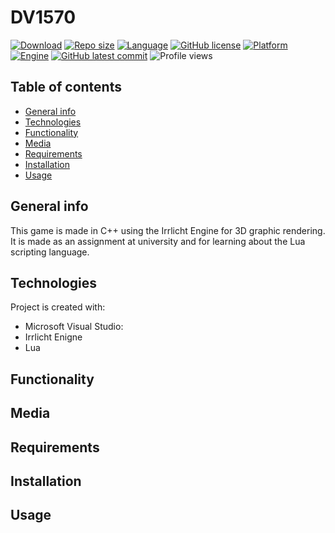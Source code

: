 # DV1570

[![Download](https://img.shields.io/github/downloads/Jonathan-source/DV1570/total)]()
[![Repo size](https://img.shields.io/github/repo-size/Jonathan-source/DV1570)]()
[![Language](https://img.shields.io/badge/language-C%2B%2B-yellow)]()
[![GitHub license](https://img.shields.io/github/license/Jonathan-source/DV1570)]()
[![Platform](https://img.shields.io/badge/platform-Windows-blue)]()
[![Engine](https://img.shields.io/badge/engine-Irrlicht-yellow)]()
[![GitHub latest commit](https://img.shields.io/github/last-commit/Jonathan-source/DV1570)]()
![Profile views](https://gpvc.arturio.dev/Jonathan-source)

## Table of contents
* [General info](#general-info)
* [Technologies](#technologies)
* [Functionality](#functionality)
* [Media](#media)
* [Requirements](#requirements)
* [Installation](#installation)
* [Usage](#usage)

## General info
This game is made in C++ using the Irrlicht Engine for 3D graphic rendering. It is made as an assignment at university and for learning about the Lua scripting language.

## Technologies
Project is created with:
* Microsoft Visual Studio: 
* Irrlicht Enigne
* Lua

## Functionality

## Media

## Requirements
## Installation
## Usage
